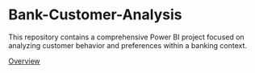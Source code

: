 # Bank-Customer-Analysis
This repository contains a comprehensive Power BI project focused on analyzing customer behavior and preferences within a banking context.

[Overview](Overview.PNG)